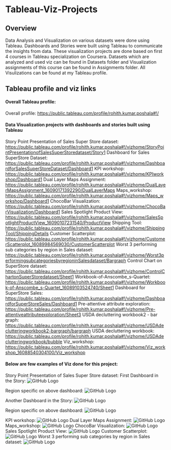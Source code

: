 # Tableau-Viz-Projects
## Overview
Data Analysis and Visualization on various datasets were done using Tableau. Dashboards and Stories were built using Tableau to communicate the insights from data.
These visualization projects are done based on first 4 courses in Tableau specialization on Coursera. Datasets which are analyzed and used viz can be found in Datasets folder and Visualization assignments of this course can be found in Assignments folder. All Visulizations can be found at my Tableau profile.

## Tableau profile and viz links
#### Overall Tableau profile:
Overall profile: https://public.tableau.com/profile/rohith.kumar.poshala#!/
#### Data Visualization projects with dashboards and stories built using Tableau
Story Point Presentation of Sales Super Store dataset: https://public.tableau.com/profile/rohith.kumar.poshala#!/vizhome/StoryPointPresentationofSalesSuperStoredataset/Story1
Dashboard for Sales SuperStore Dataset: https://public.tableau.com/profile/rohith.kumar.poshala#!/vizhome/DashboardforSalesSuperStoreDataset/Dashboard1
KPI workshop: https://public.tableau.com/profile/rohith.kumar.poshala#!/vizhome/KPIworkshop/Dashboard1
Dual Layer Maps Assignment: https://public.tableau.com/profile/rohith.kumar.poshala#!/vizhome/DualLayerMapsAssignment_16090171392290/DualLayerMaps
Maps_workshop: https://public.tableau.com/profile/rohith.kumar.poshala#!/vizhome/Maps_workshop/Dashboard1
ChocoBar Visualization: https://public.tableau.com/profile/rohith.kumar.poshala#!/vizhome/ChocoBarVisualization/Dashboard1
Sales Spotlight Product View: https://public.tableau.com/profile/rohith.kumar.poshala#!/vizhome/SalesSpotlightProductView_16090107231540/ProductView
Shipping Tool: https://public.tableau.com/profile/rohith.kumar.poshala#!/vizhome/ShippingTool/ShippingDetails
Customer Scatterplot: https://public.tableau.com/profile/rohith.kumar.poshala#!/vizhome/CustomerScatterplot_16089984569030/CustomerScatterplot
Worst 3 performing sub categories by region in Sales dataset: https://public.tableau.com/profile/rohith.kumar.poshala#!/vizhome/Worst3performingsubcategoriesbyregioninSalesdataset/Bargraph
Control Chart on SuperStore dataset: https://public.tableau.com/profile/rohith.kumar.poshala#!/vizhome/ControlChartonSuperStoredataset/Sheet1
Workbook-of-Anscombe_s-Quartet: https://public.tableau.com/profile/rohith.kumar.poshala#!/vizhome/Workbook-of-Anscombe_s-Quartet_16089103524740/Sheet1
Dashboard for SuperStore Sales: https://public.tableau.com/profile/rohith.kumar.poshala#!/vizhome/DashboardforSuperStoreSales/Dashboard1
Pre-attentive attribute exploration: https://public.tableau.com/profile/rohith.kumar.poshala#!/vizhome/Pre-attentiveattributeexploration/Sheet3
USDA decluttering workbook2 - bar graph: https://public.tableau.com/profile/rohith.kumar.poshala#!/vizhome/USDAdeclutteringworkbook2-bargraph/bargraph
USDA decluttering workbook: https://public.tableau.com/profile/rohith.kumar.poshala#!/vizhome/USDAdeclutteringworkbook/bubble
Viz_workshop: https://public.tableau.com/profile/rohith.kumar.poshala#!/vizhome/Viz_workshop_16088540304100/Viz_workshop

#### Below are few examples of Viz done for this project:

Story Point Presentation of Sales Super Store dataset: 
First Dashboard in the Story:
![GitHub Logo](Sales-Story_page1.PNG)

Region specific on above dashboard:
![GitHub Logo](Sales-Story_page1.2.PNG)

Another Dashboard in the Story:
![GitHub Logo](Sales-Story_page2.PNG)

Region specific on above dashboard:
![GitHub Logo](Sales-Story_page2.2.PNG)

KPI workshop: 
![GitHub Logo](KPI-workshop.PNG)
Dual Layer Maps Assignment: 
![GitHub Logo](Dual_layer_map_Viz.PNG)
Maps_workshop: 
![GitHub Logo](Map-Workshop.PNG)
ChocoBar Visualization: 
![GitHub Logo](Course1-ChocoBar_Viz.PNG)
Sales Spotlight Product View: 
![GitHub Logo](Sales-Product-view.PNG)
Customer Scatterplot: 
![GitHub Logo](Customer_Scatterplot.PNG)
Worst 3 performing sub categories by region in Sales dataset: 
![GitHub Logo](Worst-3-sub-categories-by-region.PNG)
